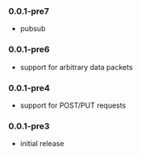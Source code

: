### 0.0.1-pre7

  * pubsub
  
### 0.0.1-pre6

  * support for arbitrary data packets

### 0.0.1-pre4
  
  * support for POST/PUT requests
 
### 0.0.1-pre3

  * initial release

